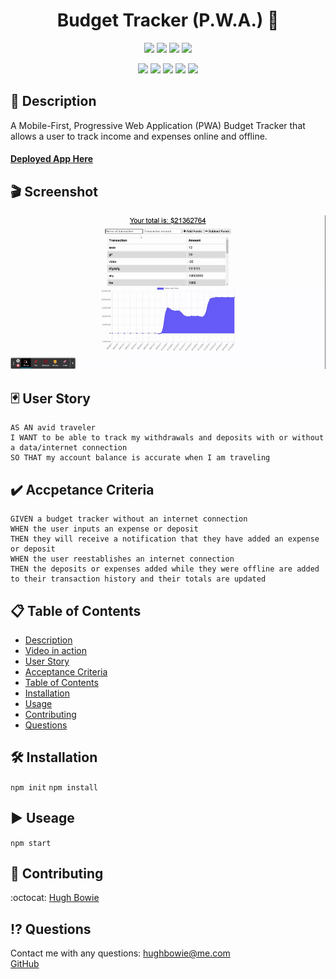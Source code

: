 <h1 align="center"> Budget Tracker (P.W.A.) 🚀</h1>

<p align="center">
    <img src="https://img.shields.io/github/repo-size/hugh-bowie/budget-tracker" />
    <img src="https://img.shields.io/github/languages/top/hugh-bowie/budget-tracker"  />
    <img src="https://img.shields.io/github/issues/hugh-bowie/budget-tracker" />
    <img src="https://img.shields.io/github/last-commit/hugh-bowie/budget-tracker" >
</p>
<p align="center">
    <img src="https://img.shields.io/badge/javascript-yellow" />
    <img src="https://img.shields.io/badge/express-orange" />
    <img src="https://img.shields.io/badge/MongoDB-blue"  />
    <img src="https://img.shields.io/badge/mongoose-red"  />
    <img src="https://img.shields.io/badge/indexedDB-blue"  />
</p>

## 📓 Description

A Mobile-First, Progressive Web Application (PWA) Budget Tracker that allows a user to track income and expenses online and offline.

#### [Deployed App Here](https://hb-budget-tracker.herokuapp.com/)

## 🎬 Screenshot

![budget-tracker](./public/assets/Budget-Tracker.gif)

## 🃏 User Story

```
AS AN avid traveler
I WANT to be able to track my withdrawals and deposits with or without a data/internet connection
SO THAT my account balance is accurate when I am traveling
```

## ✔️ Accpetance Criteria

```
GIVEN a budget tracker without an internet connection
WHEN the user inputs an expense or deposit
THEN they will receive a notification that they have added an expense or deposit
WHEN the user reestablishes an internet connection
THEN the deposits or expenses added while they were offline are added to their transaction history and their totals are updated
```

## 📋 Table of Contents

- [Description](#description)
- [Video in action](video)
- [User Story](#user-story)
- [Acceptance Criteria](#acceptance-criteria)
- [Table of Contents](#table-of-contents)
- [Installation](#installation)
- [Usage](#usage)
- [Contributing](#contributing)
- [Questions](#questions)

## 🛠 Installation

`npm init`
`npm install`

## ▶️ Useage

`npm start`

## 🍻 Contributing

:octocat: [Hugh Bowie](https://github.com/hugh-bowie)

## ⁉️ Questions

Contact me with any questions: [hughbowie@me.com](mailto:hughbowie@me.com)<br />[GitHub](https://github.com/hugh-bowie)<br />
